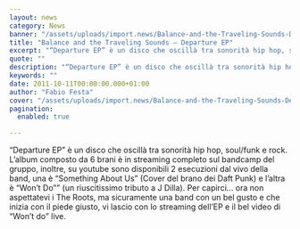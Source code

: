 ```yaml
---
layout: news
category: News
banner: "/assets/uploads/import.news/Balance-and-the-Traveling-Sounds-Departure-EP-290x290.jpg"
title: "Balance and the Traveling Sounds – Departure EP"
excerpt: "“Departure EP” è un disco che oscillà tra sonorità hip hop, soul/funk e rock. L’album composto da 6 brani è in streaming completo sul bandcamp del gruppo, inoltre, su youtube sono disponibili 2 esecuzioni dal vivo della band, una è “Something About Us” (Cover del brano dei Daft Punk) e l’altra è “Won’t Do”” (un [&hellip"
quote: ""
description: "“Departure EP” è un disco che oscillà tra sonorità hip hop, soul/funk e rock. L’album composto da 6 brani è in streaming completo sul bandcamp del gruppo, inoltre, su youtube sono disponibili 2 esecuzioni dal vivo della band, una è “Something About Us” (Cover del brano dei Daft Punk) e l’altra è “Won’t Do”” (un [&hellip"
keywords: ""
date: 2011-10-11T00:00:00.000+01:00
author: "Fabio Festa"
cover: "/assets/uploads/import.news/Balance-and-the-Traveling-Sounds-Departure-EP-290x290.jpg"
pagination:
  enabled: true

---
```


“Departure EP” è un disco che oscillà tra sonorità hip hop, soul/funk e rock. L’album composto da 6 brani è in streaming completo sul bandcamp del gruppo, inoltre, su youtube sono disponibili 2 esecuzioni dal vivo della band, una è “Something About Us” (Cover del brano dei Daft Punk) e l’altra è “Won’t Do”” (un riuscitissimo tributo a J Dilla). Per capirci… ora non aspettatevi i The Roots, ma sicuramente una band con un bel gusto e che inizia con il piede giusto, vi lascio con lo streaming dell’EP e il bel video di “Won’t do” live. 